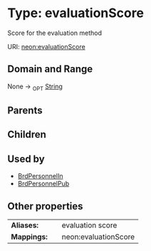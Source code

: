 
# Type: evaluationScore


Score for the evaluation method

URI: [neon:evaluationScore](https://data.neonscience.org/evaluationScore)


## Domain and Range

None ->  <sub>OPT</sub> [String](types/String.md)

## Parents


## Children


## Used by

 * [BrdPersonnelIn](BrdPersonnelIn.md)
 * [BrdPersonnelPub](BrdPersonnelPub.md)

## Other properties

|  |  |  |
| --- | --- | --- |
| **Aliases:** | | evaluation score |
| **Mappings:** | | neon:evaluationScore |

